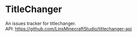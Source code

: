 # TitleChanger
An issues tracker for titlechanger.  
API: https://github.com/LinsMinecraftStudio/titlechanger-api
